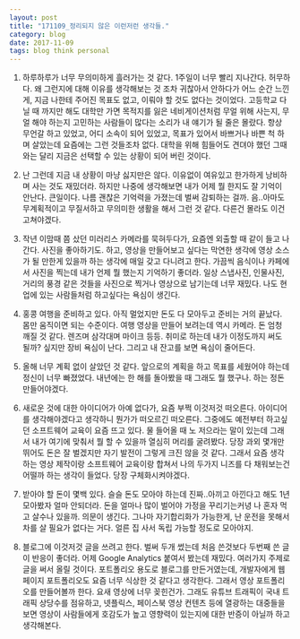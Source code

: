 ```yaml
---
layout: post
title: "171109_정리되지 않은 이런저런 생각들."
category: blog
date: 2017-11-09
tags: blog think personal
---
```


1. 하루하루가 너무 무의미하게 흘러가는 것 같다. 1주일이 너무 빨리 지나간다. 허무하다. 왜 그런지에 대해 이유를 생각해보는 것 조차 귀찮아서 안하다가 어느 순간 느낀게, 지금 나한테 주어진 목표도 없고, 이뤄야 할 것도 없다는 것이었다. 고등학교 다닐 때 까지만 해도 대학만 가면 목적지를 잃은 네비게이션처럼 무얼 위해 사는지, 무얼 해야 하는지 고민하는 사람들이 많다는 소리가 내 얘기가 될 줄은 몰랐다. 항상 무언갈 하고 있었고, 어디 소속이 되어 있었고, 목표가 있어서 바쁘거나 바쁜 척 하며 살았는데 요즘에는 그런 것들조차 없다. 대학을 위해 힘들어도 견뎌야 했던 그때와는 달리 지금은 선택할 수 있는 상황이 되어 버린 것이다.
  
2. 난 그런데 지금 내 상황이 마냥 싫지만은 않다. 이유없이 여유있고 한가하게 낭비하며 사는 것도 재밌더라. 하지만 나중에 생각해보면 내가 어제 뭘 한지도 잘 기억이 안난다. 큰일이다. 나름 괜찮은 기억력을 가졌는데 벌써 감퇴하는 걸까. 음..아마도 무계획적이고 무질서하고 무의미한 생활을 해서 그런 것 같다. 다른건 몰라도 이건 고쳐야겠다.
  
3. 작년 이맘때 쯤 샀던 미러리스 카메라를 묵혀두다가, 요즘엔 외출할 때 같이 들고 나간다. 사진을 좋아하기도. 하고, 영상을 만들어보고 싶다는 막연한 생각에 영상 소스가 될 만한게 있을까 하는 생각에 매일 갖고 다니려고 한다. 가끔씩 음식이나 카페에서 사진을 찍는데 내가 언제 뭘 했는지 기억하기 좋더라. 일상 스냅사진, 인물사진, 거리의 풍경 같은 것들을 사진으로 찍거나 영상으로 남기는데 너무 재밌다. 나도 현업에 있는 사람들처럼 하고싶다는 욕심이 생긴다.
  
4. 홍콩 여행을 준비하고 있다. 아직 멀었지만 돈도 다 모아두고 준비는 거의 끝났다. 몸만 움직이면 되는 수준이다. 여행 영상을 만들어 보려는데 역시 카메라. 돈 엄청 깨질 것 같다. 렌즈며 삼각대며 마이크 등등. 취미로 하는데 내가 이정도까지 써도 될까? 싶지만 장비 욕심이 난다. 그리고 내 잔고를 보면 욕심이 줄어든다.
  
5. 올해 너무 계획 없이 살았던 것 같다. 앞으로의 계획을 하고 목표를 세웠어야 하는데 정신이 너무 빠졌었다. 내년에는 한 해를 돌아봤을 때 그래도 뭘 했구나. 하는 정돈 만들어야겠다.
  
6. 새로운 것에 대한 아이디어가 아예 없다가, 요즘 부쩍 이것저것 떠오른다. 아이디어를 생각해야겠다고 생각하니 뭔가가 떠오르긴 떠오른다. 그중에도 예전부터 하고싶던 소프트웨어 교육이 요즘 뜨고 있다. 물 들어올 때 노 저으라는 말이 있는데 그래서 내가 여기에 맞춰서 뭘 할 수 있을까 열심히 머리를 굴려봤다. 당장 과외 몇개만 뛰어도 돈은 잘 벌겠지만 자기 발전이 그렇게 크진 않을 것 같다. 그래서 요즘 생각하는 영상 제작이랑 소프트웨어 교육이랑 합쳐서 나의 두가지 니즈를 다 채워보는건 어떨까 하는 생각이 들었다. 당장 구체화시켜야겠다.
  
7. 받아야 할 돈이 몇백 있다. 슬슬 돈도 모아야 하는데 진짜..아끼고 아낀다고 해도 1년 모아봤자 얼마 안되더라. 돈을 얼마나 많이 벌어야 가정을 꾸리기는커녕 나 혼자 먹고 살수나 있을까. 의문이 생긴다. 그나마 자기합리화가 가능한게, 난 운전을 못해서 차를 살 필요가 없다는 거다. 얼른 집 사서 독립 가능할 정도로 모아야지.
  
8. 블로그에 이것저것 글을 쓰려고 한다. 벌써 두개 썼는데 처음 쓴것보다 두번째 쓴 글이 반응이 좋더라. 어제 Google Analytics 붙여서 봤는데 재밌다. 여러가지 주제로 글을 써서 올릴 것이다. 포트폴리오 용도로 블로그를 만든거였는데, 개발자에게 웹페이지 포트폴리오도 요즘 너무 식상한 것 같다고 생각한다. 그래서 영상 포트폴리오를 만들어볼까 한다. 요새 영상에 너무 꽂힌건가. 그래도 유튜브 트래픽이 국내 트래픽 상당수를 점유하고, 넷플릭스, 페이스북 영상 컨텐츠 등에 열광하는 대중들을 보면 영상이 사람들에게 호감도가 높고 영향력이 있는지에 대한 반증이 아닐까 하고 생각해본다.
